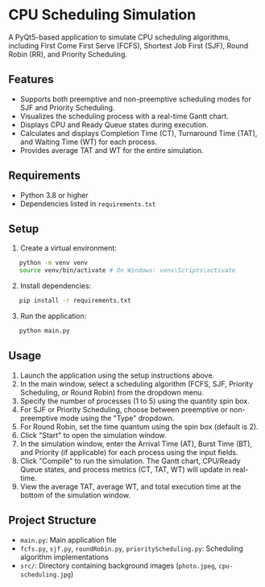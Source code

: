 # CPU Scheduling Simulation

A PyQt5-based application to simulate CPU scheduling algorithms, including First Come First Serve (FCFS), Shortest Job First (SJF), Round Robin (RR), and Priority Scheduling.

## Features

- Supports both preemptive and non-preemptive scheduling modes for SJF and Priority Scheduling.
- Visualizes the scheduling process with a real-time Gantt chart.
- Displays CPU and Ready Queue states during execution.
- Calculates and displays Completion Time (CT), Turnaround Time (TAT), and Waiting Time (WT) for each process.
- Provides average TAT and WT for the entire simulation.

## Requirements

- Python 3.8 or higher
- Dependencies listed in `requirements.txt`

## Setup

1. Create a virtual environment:

```bash
   python -m venv venv
   source venv/bin/activate # On Windows: venv\Scripts\activate
```

2. Install dependencies:

```bash
   pip install -r requirements.txt
```

3. Run the application:

```bash
   python main.py
```

## Usage

1. Launch the application using the setup instructions above.
2. In the main window, select a scheduling algorithm (FCFS, SJF, Priority Scheduling, or Round Robin) from the dropdown menu.
3. Specify the number of processes (1 to 5) using the quantity spin box.
4. For SJF or Priority Scheduling, choose between preemptive or non-preemptive mode using the "Type" dropdown.
5. For Round Robin, set the time quantum using the spin box (default is 2).
6. Click "Start" to open the simulation window.
7. In the simulation window, enter the Arrival Time (AT), Burst Time (BT), and Priority (if applicable) for each process using the input fields.
8. Click "Compile" to run the simulation. The Gantt chart, CPU/Ready Queue states, and process metrics (CT, TAT, WT) will update in real-time.
9. View the average TAT, average WT, and total execution time at the bottom of the simulation window.

## Project Structure

- `main.py`: Main application file
- `fcfs.py`, `sjf.py`, `roundRobin.py`, `priorityScheduling.py`: Scheduling algorithm implementations
- `src/`: Directory containing background images (`photo.jpeg`, `cpu-scheduling.jpg`)
